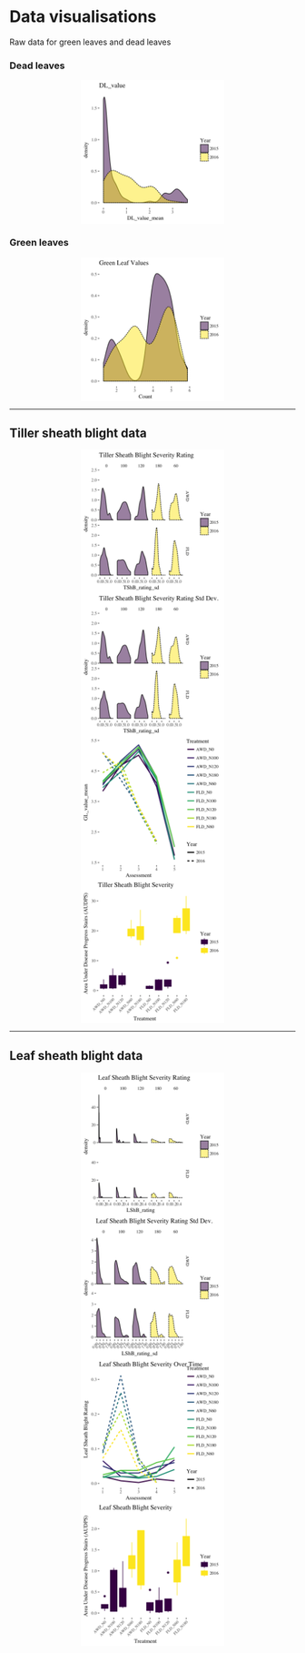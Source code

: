 # Data visualisations

Raw data for green leaves and dead leaves

### Dead leaves

<img src="DL_value.png" width="50%" style="display: block; margin: auto;" />

### Green leaves

<img src="GL_value.png" width="50%" style="display: block; margin: auto;" />

******

## Tiller sheath blight data

<img src="TShB_rating.png" width="50%" style="display: block; margin: auto;" />

<img src="TShB_rating_sd.png" width="50%" style="display: block; margin: auto;" />

<img src="TShB_over_time.png" width="50%" style="display: block; margin: auto;" />

<img src="TShB_AUDPS_boxplot.png" width="50%" style="display: block; margin: auto;" />

******

## Leaf sheath blight data

<img src="LShB_rating.png" width="50%" style="display: block; margin: auto;" />

<img src="LShB_rating_sd.png" width="50%" style="display: block; margin: auto;" />

<img src="LShB_over_time.png" width="50%" style="display: block; margin: auto;" />

<img src="LShB_AUDPS_boxplot.png" width="50%" style="display: block; margin: auto;" />
